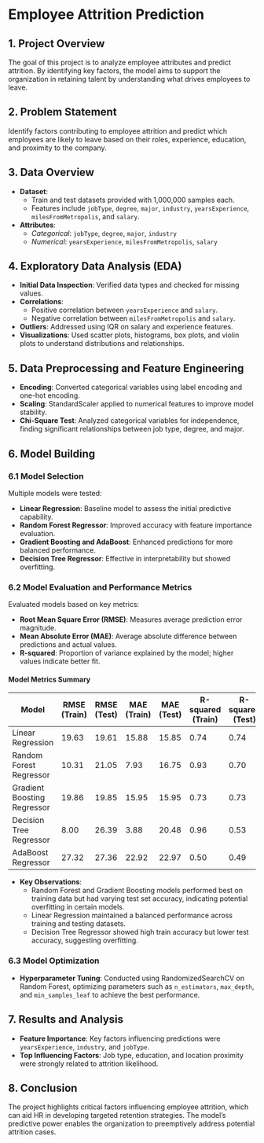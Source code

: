 # Employee Attrition Prediction

## 1. Project Overview
The goal of this project is to analyze employee attributes and predict attrition. By identifying key factors, the model aims to support the organization in retaining talent by understanding what drives employees to leave.

## 2. Problem Statement
Identify factors contributing to employee attrition and predict which employees are likely to leave based on their roles, experience, education, and proximity to the company.

## 3. Data Overview
- **Dataset**:
  - Train and test datasets provided with 1,000,000 samples each.
  - Features include `jobType`, `degree`, `major`, `industry`, `yearsExperience`, `milesFromMetropolis`, and `salary`.
- **Attributes**:
  - *Categorical*: `jobType`, `degree`, `major`, `industry`
  - *Numerical*: `yearsExperience`, `milesFromMetropolis`, `salary`

## 4. Exploratory Data Analysis (EDA)
- **Initial Data Inspection**: Verified data types and checked for missing values.
- **Correlations**:
  - Positive correlation between `yearsExperience` and `salary`.
  - Negative correlation between `milesFromMetropolis` and `salary`.
- **Outliers**: Addressed using IQR on salary and experience features.
- **Visualizations**: Used scatter plots, histograms, box plots, and violin plots to understand distributions and relationships.

## 5. Data Preprocessing and Feature Engineering
- **Encoding**: Converted categorical variables using label encoding and one-hot encoding.
- **Scaling**: StandardScaler applied to numerical features to improve model stability.
- **Chi-Square Test**: Analyzed categorical variables for independence, finding significant relationships between job type, degree, and major.

## 6. Model Building
### 6.1 Model Selection
Multiple models were tested:
- **Linear Regression**: Baseline model to assess the initial predictive capability.
- **Random Forest Regressor**: Improved accuracy with feature importance evaluation.
- **Gradient Boosting and AdaBoost**: Enhanced predictions for more balanced performance.
- **Decision Tree Regressor**: Effective in interpretability but showed overfitting.

### 6.2 Model Evaluation and Performance Metrics
Evaluated models based on key metrics:
- **Root Mean Square Error (RMSE)**: Measures average prediction error magnitude.
- **Mean Absolute Error (MAE)**: Average absolute difference between predictions and actual values.
- **R-squared**: Proportion of variance explained by the model; higher values indicate better fit.

#### Model Metrics Summary
| Model                      | RMSE (Train) | RMSE (Test) | MAE (Train) | MAE (Test) | R-squared (Train) | R-squared (Test) |
|----------------------------|--------------|-------------|-------------|------------|--------------------|-------------------|
| Linear Regression          | 19.63        | 19.61       | 15.88       | 15.85      | 0.74               | 0.74              |
| Random Forest Regressor    | 10.31        | 21.05       | 7.93        | 16.75      | 0.93               | 0.70              |
| Gradient Boosting Regressor| 19.86        | 19.85       | 15.95       | 15.95      | 0.73               | 0.73              |
| Decision Tree Regressor    | 8.00         | 26.39       | 3.88        | 20.48      | 0.96               | 0.53              |
| AdaBoost Regressor         | 27.32        | 27.36       | 22.92       | 22.97      | 0.50               | 0.49              |

- **Key Observations**:
  - Random Forest and Gradient Boosting models performed best on training data but had varying test set accuracy, indicating potential overfitting in certain models.
  - Linear Regression maintained a balanced performance across training and testing datasets.
  - Decision Tree Regressor showed high train accuracy but lower test accuracy, suggesting overfitting.

### 6.3 Model Optimization
- **Hyperparameter Tuning**: Conducted using RandomizedSearchCV on Random Forest, optimizing parameters such as `n_estimators`, `max_depth`, and `min_samples_leaf` to achieve the best performance.
  
## 7. Results and Analysis
- **Feature Importance**: Key factors influencing predictions were `yearsExperience`, `industry`, and `jobType`.
- **Top Influencing Factors**: Job type, education, and location proximity were strongly related to attrition likelihood.

## 8. Conclusion
The project highlights critical factors influencing employee attrition, which can aid HR in developing targeted retention strategies. The model’s predictive power enables the organization to preemptively address potential attrition cases.

